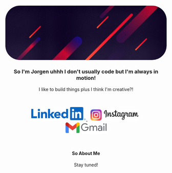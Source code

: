 <p align="center">
    <img style="border-radius: 45px;" src="./assets/gradient.jpg">
</p>

<h3 align="center">So I'm Jorgen uhhh I don't usually code but I'm always in motion!</h3>
<p align="center">I like to build things plus I think I'm creative?!</p>
<br>

<p align="center">
    <a href="www.linkedin.com/in/jen-cruz-b153bb202" target="blank">
       <img src="./assets/linkedin.png" width="175px"> 
    </a>
    <a style="margin: 10px" href="https://www.instagram.com/jen_cruz_21/" target="blank">
        <img src="./assets/instagram.png" width="150px">
    </a>
    <a  style="margin: 10px" href="mailto: maxcruz4455@gmail.com" target="blank">
        <img src="./assets/gmail.png" width="135px">
    </a>
</p>

<br>
<h4 align="center">So About Me</h4>
<p align="center">Stay tuned!</p>
<!---
jencruz21/jencruz21 is a ✨ special ✨ repository because its `README.md` (this file) appears on your GitHub profile.
You can click the Preview link to take a look at your changes.
--->
